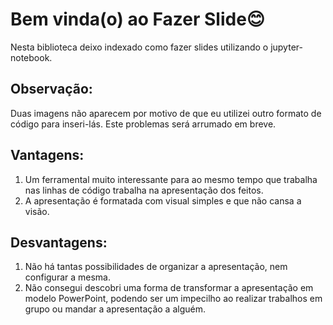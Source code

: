 # Bem vinda(o) ao Fazer Slide😊

Nesta biblioteca deixo indexado como fazer slides utilizando o jupyter-notebook. 
## Observação:
Duas imagens não aparecem por motivo de que eu utilizei outro formato de código para inseri-lás. Este problemas será arrumado em breve.

## Vantagens:
1. Um ferramental muito interessante para ao mesmo tempo que trabalha nas 
linhas de código trabalha na apresentação dos feitos.
2. A apresentação é formatada com visual simples e que não cansa a visão.

## Desvantagens: 
1. Não há tantas possibilidades de organizar a apresentação, nem configurar a mesma.
2. Não consegui descobri uma forma de transformar a apresentação em modelo PowerPoint, podendo ser um impecilho ao realizar trabalhos em grupo
ou mandar a apresentação a alguém.
